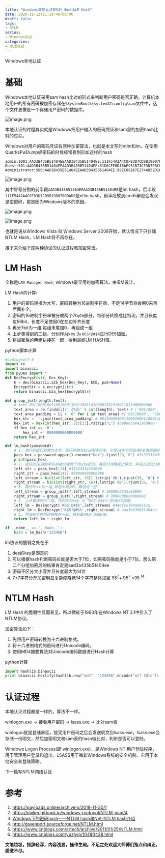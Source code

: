 ```yaml
---
title: "Windows本地认证NTLM Hash&LM Hash"
date: 2020-11-12T11:29:48+08:00
draft: false
tags:
- NTLM
series:
- Windows协议
categories:
- 渗透测试
---
```


Windows本地认证
<!--more-->

# 基础
Windows本地认证采用sam hash比对的形式来判断用户密码是否正确，计算机本地用户的所有密码被加密存储在`%SystemRoot%\system32\config\sam`文件中，这个文件更像是一个存储用户密码的数据库。

![image.png](https://qiita-image-store.s3.ap-northeast-1.amazonaws.com/0/593424/05292947-64cd-bfa1-6118-07182e3c1400.png)

本地认证的过程其实就是Windows把用户输入的密码凭证和sam里的加密hash比对的过程。

Windows对用户的密码凭证有两种加密算法，也就是本文写的ntlm和lm。在使用QuarksPwDump抓密码的时候经常看到形如这样的hash

```text
admin:1003:AAD3B435B51404EEAAD3B435B51404EE:111F54A2A4C0FB3D7CD9B19007809AD6:::
Guest:501:AAD3B435B51404EEAAD3B435B51404EE:31D6CFE0D16AE931B73C59D7E0C089C0:::
Administrator:500:AAD3B435B51404EEAAD3B435B51404EE:58EC08167E274AD52D1849DA7A3E9A81:::
```
![image.png](https://qiita-image-store.s3.ap-northeast-1.amazonaws.com/0/593424/6050b180-c13c-74dc-ba24-56364de231c9.png)

其中冒号分割的前半段`AAD3B435B51404EEAAD3B435B51404EE`是lm hash，后半段`111F54A2A4C0FB3D7CD9B19007809AD6`是ntlm hash。前半段放到cmd5解密会发现是空密码，那是因为Windows版本的原因。

![image.png](https://qiita-image-store.s3.ap-northeast-1.amazonaws.com/0/593424/93c10772-7664-430a-a471-1f189675e77e.png)

![image.png](https://qiita-image-store.s3.ap-northeast-1.amazonaws.com/0/593424/9dc978b4-1bca-a900-8192-c650ce01b7e9.png)

也就是说从Windows Vista 和 Windows Server 2008开始，默认情况下只存储NTLM Hash，LM Hash将不再存在。

接下来介绍下这两种协议的认证过程和加密算法。

# LM Hash
全称是`LAN Manager Hash`, windows最早用的加密算法，由IBM设计。

LM Hash的计算:

1. 用户的密码转换为大写，密码转换为16进制字符串，不足14字节将会用0来再后面补全。
2. 密码的16进制字符串被分成两个7byte部分。每部分转换成比特流，并且长度位56bit，长度不足使用0在左边补齐长度
3. 再分7bit为一组,每组末尾加0，再组成一组
4. 上步骤得到的二组，分别作为key 为 `KGS!@#$%`进行DES加密。
5. 将加密后的两组拼接在一起，得到最终LM HASH值。

python脚本计算

```python
#coding=utf-8
import re
import binascii
from pyDes import *
def DesEncrypt(str, Des_Key):
    k = des(binascii.a2b_hex(Des_Key), ECB, pad=None)
    EncryptStr = k.encrypt(str)
    return binascii.b2a_hex(EncryptStr)

def group_just(length,text):
    # text 00110001001100100011001100110100001101010011011000000000
    text_area = re.findall(r'.{%d}' % int(length), text) # ['0011000', '1001100', '1000110', '0110011', '0100001', '1010100', '1101100', '0000000']
    text_area_padding = [i + '0' for i in text_area] #['00110000', '10011000', '10001100', '01100110', '01000010', '10101000', '11011000', '00000000']
    hex_str = ''.join(text_area_padding) # 0011000010011000100011000110011001000010101010001101100000000000
    hex_int = hex(int(hex_str, 2))[2:].rstrip("L") #30988c6642a8d800
    if hex_int == '0':
        hex_int = '0000000000000000'
    return hex_int

def lm_hash(password):
    # 1. 用户的密码转换为大写，密码转换为16进制字符串，不足14字节将会用0来再后面补全。
    pass_hex = password.upper().encode("hex").ljust(28,'0') #3132333435360000000000000000
    print(pass_hex) 
    # 2. 密码的16进制字符串被分成两个7byte部分。每部分转换成比特流，并且长度位56bit，长度不足使用0在左边补齐长度
    left_str = pass_hex[:14] #31323334353600
    right_str = pass_hex[14:] #00000000000000
    left_stream = bin(int(left_str, 16)).lstrip('0b').rjust(56, '0') # 00110001001100100011001100110100001101010011011000000000
    right_stream = bin(int(right_str, 16)).lstrip('0b').rjust(56, '0') # 00000000000000000000000000000000000000000000000000000000
    # 3. 再分7bit为一组,每组末尾加0，再组成一组
    left_stream = group_just(7,left_stream) # 30988c6642a8d800
    right_stream = group_just(7,right_stream) # 0000000000000000
    # 4. 上步骤得到的二组，分别作为key 为 "KGS!@#$%"进行DES加密。
    left_lm = DesEncrypt('KGS!@#$%',left_stream) #44efce164ab921ca
    right_lm = DesEncrypt('KGS!@#$%',right_stream) # aad3b435b51404ee
    # 5. 将加密后的两组拼接在一起，得到最终LM HASH值。
    return left_lm + right_lm

if __name__ == '__main__':
    hash = lm_hash("123456")
```

lm协议的脆弱之处在于

1. des的key是固定的
2. 可以根据hash判断密码长度是否大于7位，如果密码强度是小于7位，那么第二个分组加密后的结果肯定是aad3b435b51404ee
3. 密码不区分大小写并且长度最大为14位
4. 7+7字符分开加密明显复杂度降低14个字符整体加密 95<sup>7</sup>+ 95<sup>7</sup> <95 <sup>14</sup>

# NTLM Hash
LM Hash 的脆弱性显而易见，所以微软于1993年在Windows NT 3.1中引入了NTLM协议。

加密算法如下：

1. 先将用户密码转换为十六进制格式。
2. 将十六进制格式的密码进行Unicode编码。
3. 使用MD4摘要算法对Unicode编码数据进行Hash计算

python计算

```python
import hashlib,binascii
print binascii.hexlify(hashlib.new("md4", "123456".encode("utf-16le")).digest())
```

# 认证过程
本地认证过程都是一样的，算法不一样。

winlogon.exe -> 接收用户密码 -> lsass.exe -> 比对sam表

winlogon就是登陆界面，接受用户密码之后会发送明文到lsass.exe，lsass.exe会存储一份明文，然后加密明文和sam表的hash做比对，判断是否可以登陆。

Windows Logon Process(即 winlogon.exe)，是Windows NT 用户登陆程序，用于管理用户登录和退出。LSASS用于微软Windows系统的安全机制。它用于本地安全和登陆策略。

下一篇写NTLM网络认证

# 参考
1. https://payloads.online/archivers/2018-11-30/1
2. https://daiker.gitbook.io/windows-protocol/NTLM-pian/4
3. [Windows下的密码hash——NTLM hash和Net-NTLM hash介绍](https://3gstudent.github.io/Windows%E4%B8%8B%E7%9A%84%E5%AF%86%E7%A0%81hash-NTLM-hash%E5%92%8CNet-NTLM-hash%E4%BB%8B%E7%BB%8D/)
4. http://davenport.sourceforge.net/NTLM.html
5. https://www.cnblogs.com/artech/archive/2011/01/25/NTLM.html
6. https://www.cnblogs.com/yuzly/p/10480438.html


**文笔垃圾，措辞轻浮，内容浅显，操作生疏。不足之处欢迎大师傅们指点和纠正，感激不尽。**
